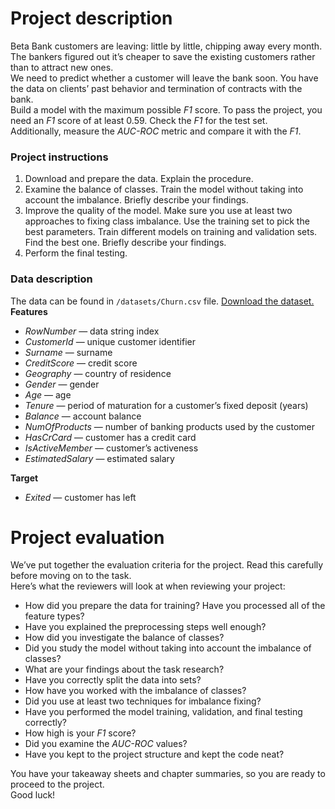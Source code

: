 <h1>Project description</h1><div class="paragraph">
Beta Bank customers are leaving: little by little, chipping away every month. 
The bankers figured out it’s cheaper to save the existing customers rather than to attract new ones.
</div>
<div class="paragraph">We need to predict whether a customer will leave the bank soon. You have the data on clients’ past behavior and termination of contracts with the bank.</div><div class="paragraph">Build a model with the maximum possible <em>F1</em> score. To pass the project, you need an <em>F1</em> score of at least 0.59. Check the <em>F1</em> for the test set.</div><div class="paragraph">Additionally, measure the <em>AUC-ROC</em> metric and compare it with the <em>F1</em>.</div><h3>Project instructions</h3><ol start="1"><li>Download and prepare the data. Explain the procedure.</li><li>Examine the balance of classes. Train the model without taking into account the imbalance. Briefly describe your findings.</li><li>Improve the quality of the model. Make sure you use at least two approaches to fixing class imbalance. Use the training set to pick the best parameters. Train different models on training and validation sets. Find the best one. Briefly describe your findings.</li><li>Perform the final testing.</li></ol><h3>Data description</h3><div class="paragraph">The data can be found in <code class="code-inline code-inline_theme_light">/datasets/Churn.csv</code> file. <a href="https://practicum-content.s3.us-west-1.amazonaws.com/datasets/Churn.csv">Download the dataset.</a></div><div class="paragraph paragraph_has-one-child"><strong>Features</strong></div><ul><li><em>RowNumber</em> — data string index</li><li><em>CustomerId</em> — unique customer identifier</li><li><em>Surname</em> — surname</li><li><em>CreditScore</em> — credit score</li><li><em>Geography</em> — country of residence</li><li><em>Gender</em> — gender</li><li><em>Age</em> — age</li><li><em>Tenure</em> — period of maturation for a customer’s fixed deposit (years)</li><li><em>Balance</em> — account balance</li><li><em>NumOfProducts</em> — number of banking products used by the customer</li><li><em>HasCrCard</em> — customer has a credit card</li><li><em>IsActiveMember</em> — customer’s activeness</li><li><em>EstimatedSalary</em> — estimated salary</li></ul><div class="paragraph paragraph_has-one-child"><strong>Target</strong></div><ul><li><em>Exited</em> — сustomer has left</li></ul><h1>Project evaluation</h1><div class="paragraph">We’ve put together the evaluation criteria for the project. Read this carefully before moving on to the task.</div><div class="paragraph">Here’s what the reviewers will look at when reviewing your project:</div><ul><li>How did you prepare the data for training? Have you processed all of the feature types?</li><li>Have you explained the preprocessing steps well enough?</li><li>How did you investigate the balance of classes?</li><li>Did you study the model without taking into account the imbalance of classes?</li><li>What are your findings about the task research?</li><li>Have you correctly split the data into sets?</li><li>How have you worked with the imbalance of classes?</li><li>Did you use at least two techniques for imbalance fixing?</li><li>Have you performed the model training, validation, and final testing correctly?</li><li>How high is your <em>F1</em> score?</li><li>Did you examine the <em>AUC-ROC</em> values?</li><li>Have you kept to the project structure and kept the code neat?</li></ul><div class="paragraph">You have your takeaway sheets and chapter summaries, so you are ready to proceed to the project.</div><div class="paragraph">Good luck!</div></div>

